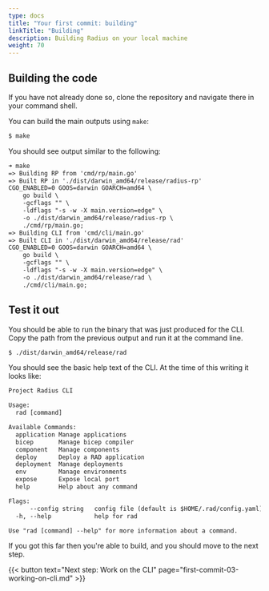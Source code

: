 ```yaml
---
type: docs
title: "Your first commit: building"
linkTitle: "Building"
description: Building Radius on your local machine
weight: 70
---
```


## Building the code

If you have not already done so, clone the repository and navigate there in your command shell.

You can build the main outputs using `make`:

```sh
$ make
```

You should see output similar to the following:

```txt
➜ make
=> Building RP from 'cmd/rp/main.go'
=> Built RP in './dist/darwin_amd64/release/radius-rp'
CGO_ENABLED=0 GOOS=darwin GOARCH=amd64 \
	go build \
	-gcflags "" \
	-ldflags "-s -w -X main.version=edge" \
	-o ./dist/darwin_amd64/release/radius-rp \
	./cmd/rp/main.go;
=> Building CLI from 'cmd/cli/main.go'
=> Built CLI in './dist/darwin_amd64/release/rad'
CGO_ENABLED=0 GOOS=darwin GOARCH=amd64 \
	go build \
	-gcflags "" \
	-ldflags "-s -w -X main.version=edge" \
	-o ./dist/darwin_amd64/release/rad \
	./cmd/cli/main.go;
```

## Test it out

You should be able to run the binary that was just produced for the CLI. Copy the path from the previous output and run it at the command line.

```sh
$ ./dist/darwin_amd64/release/rad
```

You should see the basic help text of the CLI. At the time of this writing it looks like:

```txt
Project Radius CLI

Usage:
  rad [command]

Available Commands:
  application Manage applications
  bicep       Manage bicep compiler
  component   Manage components
  deploy      Deploy a RAD application
  deployment  Manage deployments
  env         Manage environments
  expose      Expose local port
  help        Help about any command

Flags:
      --config string   config file (default is $HOME/.rad/config.yaml)
  -h, --help            help for rad

Use "rad [command] --help" for more information about a command.
```

If you got this far then you're able to build, and you should move to the next step.

{{< button text="Next step: Work on the CLI" page="first-commit-03-working-on-cli.md" >}}